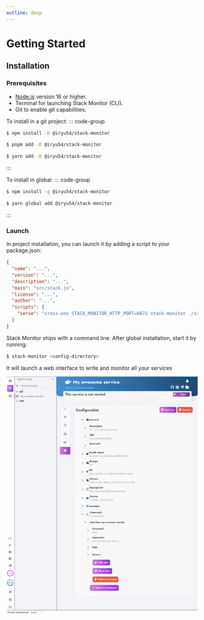 ```yaml
---
outline: deep
---
```

# Getting Started

## Installation

### Prerequisites

- [Node.js](https://nodejs.org/) version 16 or higher.
- Terminal for launching Stack Monitor (CLI).
- Git to enable git capabilities.

To install in a git project:
::: code-group
```sh [npm]
$ npm install -D @iryu54/stack-monitor
```

```sh [pnpm]
$ pnpm add -D @iryu54/stack-monitor
```

```sh [yarn]
$ yarn add -D @iryu54/stack-monitor
```
:::

To install in global:
::: code-group

```sh [npm]
$ npm install -g @iryu54/stack-monitor
```

```sh [yarn]
$ yarn global add @iryu54/stack-monitor
```
:::


### Launch

In project installation, you can launch it by adding a script to your package.json:

```json [json]
{
  "name": "...",
  "version": "...",
  "description": "...",
  "main": "src/stack.js",
  "license": "...",
  "author": "...",
  "scripts": {
    "serve": "cross-env STACK_MONITOR_HTTP_PORT=6872 stack-monitor ./src/stack.js"
  }
}
```
Stack Monitor ships with a command line. After global installation, start it by running:

```sh [bash]
$ stack-monitor <config-directory>
```

It will launch a web interface to write and monitor all your services

![launched](./imgs/launched.png)